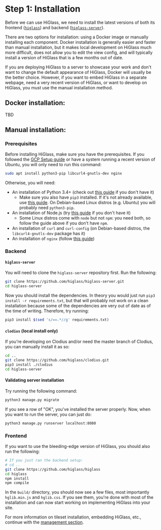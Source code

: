 # Step 1: Installation
Before we can use HiGlass, we need to install the latest versions of both its frontend ([`higlass`](https://github.com/higlass/higlass)) and backend ([`higlass-server`](https://github.com/higlass/higlass-server)).

There are two options for installation: using a Docker image or manually installing each component. Docker installation is generally easier and faster than manual installation, but it makes local development on HiGlass much more difficult, does not allow you to edit the view config, and will typically install a version of HiGlass that is a few months out of date.

If you are deploying HiGlass to a server to showcase your work and don't want to change the default appearance of HiGlass, Docker will usually be the better choice. However, if you want to embed HiGlass in a separate webpage, need a very recent version of HiGlass, or want to develop on HiGlass, you must use the manual installation method.

## Docker installation:
TBD

## Manual installation:

### Prerequisites
Before installing HiGlass, make sure you have the prerequisites. If you followed the [GCP Setup guide](./0-gcp-setup.md) or have a system running a recent version of Ubuntu, you will only need to run this command:

```sh
sudo apt install python3-pip libcurl4-gnutls-dev nginx
```
Otherwise, you will need:

- An installation of Python 3.4+ (check out [this guide](https://realpython.com/installing-python) if you don't have it)
  - Make sure you also have `pip3` installed. If it's not already available, use [this guide](https://pip.pypa.io/en/stable/installation/). On Debian-based Linux distros (e.g. Ubuntu) you will probably need `python3-pip`.
- An installation of Node.js (try [this guide](https://nodejs.org/en/download/package-manager/) if you don't have it)
  - Some Linux distros come with `node` but not `npm`: you need both, so follow the guide above if you don't have `npm`.
- An installation of `curl` and `curl-config` (on Debian-based distros, the `libcurl4-gnutls-dev` package has it)
- An installation of `nginx` (follow [this guide](https://www.nginx.com/resources/wiki/start/topics/tutorials/install/))

### Backend

#### `higlass-server`
You will need to clone the `higlass-server` repository first. Run the following:

```sh
git clone https://github.com/higlass/higlass-server.git
cd higlass-server
```

Now you should install the dependencies. In theory you would just run `pip3 install -r requirements.txt`, but that will probably not work on a clean installation because some of the dependencies are very out of date as of the time of writing. Therefore, try running:

```sh
pip3 install $(sed 's/==.*//g' requirements.txt)
```

#### `clodius` (local install only)
If you're developing on Clodius and/or need the master branch of Clodius, you can manually install it as so:

```sh
cd ..
git clone https://github.com/higlass/clodius.git
pip3 install ./clodius
cd higlass-server
```

#### Validating server installation

Try running the following command:

```sh
python3 manage.py migrate
```

If you see a row of "OK", you've installed the server properly. Now, when you want to run the server, you can just do:

```sh
python3 manage.py runserver localhost:8080
```

### Frontend

If you want to use the bleeding-edge version of HiGlass, you should also run the following:

```sh
# If you just ran the backend setup:
# cd ..
git clone https://github.com/higlass/higlass
cd higlass
npm install
npm compile
```

In the `build/` directory, you should now see a few files, most importantly `hglib.min.js` and `hglib.css`. If you see them, you're done with most of the installation and can now start working on implementing HiGlass into your site.

For more information on tileset installation, embedding HiGlass, etc., continue with the [management section](./2-management.md).